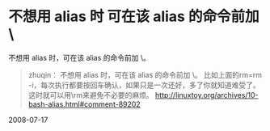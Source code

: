 # 不想用 alias 时 可在该 alias 的命令前加 \

不想用 alias 时，可在该 alias 的命令前加 \。 

> zhuqin：
> 不想用 alias 时，可在该 alias 的命令前加 \。 
> 比如上面的rm=rm -i，每次执行都要按回车确认，如果只是一次还好，多了你就知道难受了。这时就可以用\rm来避免不必要的麻烦。
> http://linuxtoy.org/archives/10-bash-alias.html#comment-89202


2008-07-17